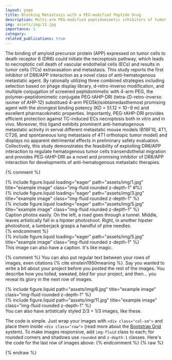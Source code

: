 ```yaml
---
layout: page
title: Blocking Metastasis with a PEG-modified Peptide Drug
description: Multi-arm PEG-modified peptidomimetic inhibitors of tumor cell-blood vessel interaction to block extravasation
img: assets/img/12.jpg
importance: 1
category: 
related_publications: true
---
```


The binding of amyloid precursor protein (APP) expressed on tumor cells to death receptor 6 (DR6) could initiate the necroptosis pathway, which leads to necroptotic cell death of vascular endothelial cells (ECs) and results in tumor cells (TCs) extravasation and metastasis. This study reports the first inhibitor of DR6/APP interaction as a novel class of anti-hematogenous metastatic agent. By rationally utilizing three combined strategies including selection based on phage display library, d-retro-inverso modification, and multiple conjugation of screened peptidomimetic with 4-arm PEG, the polymer–peptidomimetic conjugate PEG-tAHP-DRI (tetra-(D-retro-inverso isomer of AHP-12) substitued 4-arm PEG5k)isobtainedasthemost promising agent with the strongest binding potency (KD = 51.12 × 10−9 m) and excellent pharmacokinetic properties. Importantly, PEG-tAHP-DRI provides efficient protection against TC-induced ECs necroptosis both in vitro and in vivo. Moreover, this ligand exhibits prominent anti-hematogenous metastatic activity in serval different metastatic mouse models (B16F10, 4T1, CT26, and spontaneous lung metastasis of 4T1 orthotopic tumor model) and displays no apparent detrimental effects in preliminary safety evaluation. Collectively, this study demonstrates the feasibility of exploiting DR6/APP interaction to regulate hematogenous tumor cells transendothelial migration and provides PEG-tAHP-DRI as a novel and promising inhibitor of DR6/APP interaction for developments of anti-hematogenous metastatic therapies.

{% comment %}
<div class="row">
    <div class="col-sm mt-3 mt-md-0">
        {% include figure.liquid loading="eager" path="assets/img/1.jpg" title="example image" class="img-fluid rounded z-depth-1" #%}
    </div>
    <div class="col-sm mt-3 mt-md-0">
        {% include figure.liquid loading="eager" path="assets/img/3.jpg" title="example image" class="img-fluid rounded z-depth-1" %}
    </div>
    <div class="col-sm mt-3 mt-md-0">
        {% include figure.liquid loading="eager" path="assets/img/5.jpg" title="example image" class="img-fluid rounded z-depth-1" %}
    </div>
 </div>
 <div class="caption">
    Caption photos easily. On the left, a road goes through a tunnel. Middle, leaves artistically fall in a hipster photoshoot. Right, in another hipster photoshoot, a lumberjack grasps a handful of pine needles.
</div>
{% endcomment %}

<div class="row">
    <div class="col-sm mt-3 mt-md-0">
        {% include figure.liquid loading="eager" path="assets/img/5.jpg" title="example image" class="img-fluid rounded z-depth-1" %}
    </div>
</div>
<div class="caption">
    This image can also have a caption. It's like magic.
</div>

{% comment %}
 You can also put regular text between your rows of images, even citations {% cite einstein1950meaning %}.
 Say you wanted to write a bit about your project before you posted the rest of the images.
 You describe how you toiled, sweated, _bled_ for your project, and then... you reveal its glory in the next row of images.

 <div class="row justify-content-sm-center">
    <div class="col-sm-8 mt-3 mt-md-0">
        {% include figure.liquid path="assets/img/6.jpg" title="example image" class="img-fluid rounded z-depth-1" %}
    </div>
    <div class="col-sm-4 mt-3 mt-md-0">
        {% include figure.liquid path="assets/img/11.jpg" title="example image" class="img-fluid rounded z-depth-1" %}
    </div>
 </div>
 <div class="caption">
    You can also have artistically styled 2/3 + 1/3 images, like these.
 </div>

 The code is simple.
 Just wrap your images with `<div class="col-sm">` and place them inside `<div class="row">` (read more about the <a href="https://getbootstrap.com/docs/4.4/layout/grid/">Bootstrap Grid</a> system).
 To make images responsive, add `img-fluid` class to each; for rounded corners and shadows use `rounded` and `z-depth-1` classes.
 Here's the code for the last row of images above:
{% endcomment %}
{% raw %}



{% endraw %}
